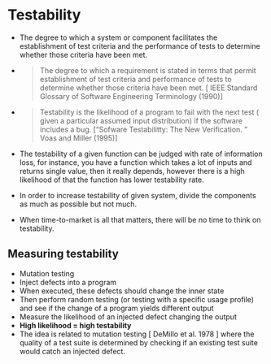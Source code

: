# Testability 

-	The degree to which a system or component facilitates the establishment of test criteria and the performance of tests to determine whether those criteria have been met.

-  >The degree to which a requirement is stated in terms that permit establishment of test criteria and performance of tests to determine whether those criteria have been met. 
[ IEEE Standard Glossary of Software Engineering Terminology (1990)]

-	> Testability is the likelihood of a program to fail with the next test ( given a particular assumed input distribution) if the software includes a bug. 
[“Sofware Testabilitty: The New Verification. ” Voas and Miller (1995)]

-	The testability of a given function can be judged with rate of information loss, for instance, you have a function which takes a lot of inputs and returns single value, then it really depends, however there is a high likelihood of that the function has lower testability rate. 
-	In order to increase testability of given system, divide the components as much as possible but not much. 
-	When time-to-market is all that matters, there will be no time to think on testability. 

## Measuring testability 

-	Mutation testing
-	Inject defects into a program
-	When executed, these defects should change the inner state 
-	Then perform random testing (or testing with a specific usage profile) and see if the change of a program yields different output 
-	Measure the likelihood of an injected defect changing the output 
-	**High likelihood = high testability**
-	The idea is related to mutation testing [ DeMillo et al. 1978 ] where the quality of a test suite is determined by checking if an existing test suite would catch an injected defect. 
